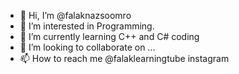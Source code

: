 - 👋 Hi, I’m @falaknazsoomro
- 👀 I’m interested in Programming.
- 🌱 I’m currently learning C++ and C# coding
- 💞️ I’m looking to collaborate on ...
- 📫 How to reach me @falaklearningtube instagram

<!---
falaknazsoomro/falaknazsoomro is a ✨ special ✨ repository because its `README.md` (this file) appears on your GitHub profile.
You can click the Preview link to take a look at your changes.
--->

